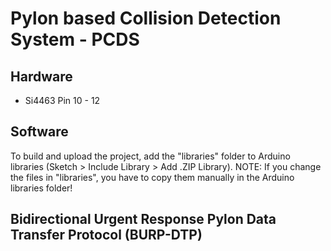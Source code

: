# Pylon based Collision Detection System - PCDS

## Hardware

* Si4463 Pin 10 - 12

## Software

To build and upload the project, add the "libraries" folder to Arduino libraries (Sketch > Include Library > Add .ZIP Library).
NOTE: If you change the files in "libraries", you have to copy them manually in the Arduino libraries folder!

## Bidirectional Urgent Response Pylon Data Transfer Protocol (BURP-DTP)
